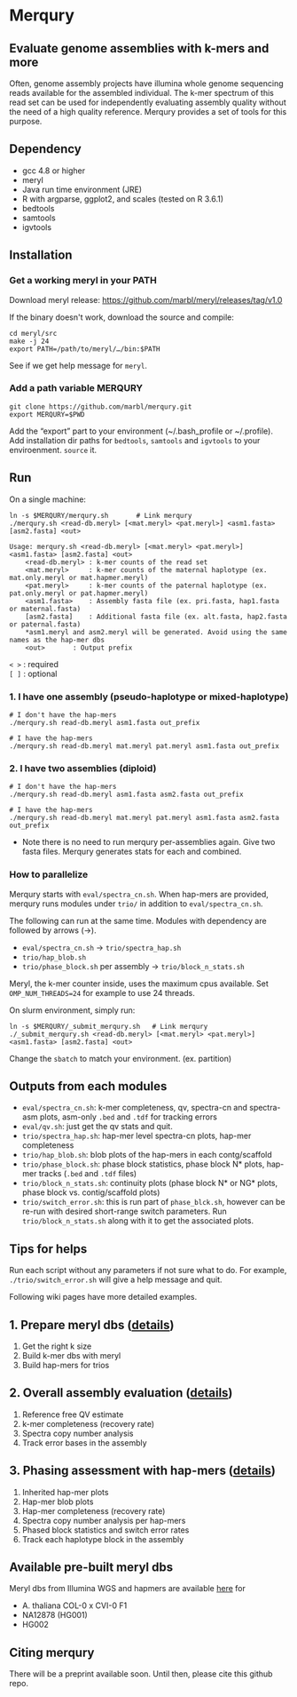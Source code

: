 # Merqury

## Evaluate genome assemblies with k-mers and more

Often, genome assembly projects have illumina whole genome sequencing reads available for the assembled individual.
The k-mer spectrum of this read set can be used for independently evaluating assembly quality without the need of a high quality reference.
Merqury provides a set of tools for this purpose.

## Dependency
* gcc 4.8 or higher
* meryl
* Java run time environment (JRE)
* R with argparse, ggplot2, and scales (tested on R 3.6.1)
* bedtools
* samtools
* igvtools

## Installation

### Get a working meryl in your PATH
Download meryl release: https://github.com/marbl/meryl/releases/tag/v1.0

If the binary doesn't work, download the source and compile:
```shell
cd meryl/src
make -j 24
export PATH=/path/to/meryl/…/bin:$PATH
```
See if we get help message for `meryl`.

### Add a path variable MERQURY
```shell
git clone https://github.com/marbl/merqury.git
export MERQURY=$PWD
```
Add the “export” part to your environment (~/.bash_profile or ~/.profile).
Add installation dir paths for `bedtools`, `samtools` and `igvtools` to your enviroenment.
`source` it.


## Run

On a single machine:
```
ln -s $MERQURY/merqury.sh		# Link merqury
./merqury.sh <read-db.meryl> [<mat.meryl> <pat.meryl>] <asm1.fasta> [asm2.fasta] <out>

Usage: merqury.sh <read-db.meryl> [<mat.meryl> <pat.meryl>] <asm1.fasta> [asm2.fasta] <out>
	<read-db.meryl>	: k-mer counts of the read set
	<mat.meryl>		: k-mer counts of the maternal haplotype (ex. mat.only.meryl or mat.hapmer.meryl)
	<pat.meryl>		: k-mer counts of the paternal haplotype (ex. pat.only.meryl or pat.hapmer.meryl)
	<asm1.fasta>	: Assembly fasta file (ex. pri.fasta, hap1.fasta or maternal.fasta)
	[asm2.fasta]	: Additional fasta file (ex. alt.fasta, hap2.fasta or paternal.fasta)
	*asm1.meryl and asm2.meryl will be generated. Avoid using the same names as the hap-mer dbs
	<out>		: Output prefix
```
`< >` : required  
`[ ]` : optional


### 1. I have one assembly (pseudo-haplotype or mixed-haplotype)
```shell
# I don't have the hap-mers
./merqury.sh read-db.meryl asm1.fasta out_prefix

# I have the hap-mers
./merqury.sh read-db.meryl mat.meryl pat.meryl asm1.fasta out_prefix
```

### 2. I have two assemblies (diploid)
```shell
# I don't have the hap-mers
./merqury.sh read-db.meryl asm1.fasta asm2.fasta out_prefix

# I have the hap-mers
./merqury.sh read-db.meryl mat.meryl pat.meryl asm1.fasta asm2.fasta out_prefix
```

* Note there is no need to run merqury per-assemblies again. Give two fasta files. Merqury generates stats for each and combined.



### How to parallelize
Merqury starts with `eval/spectra_cn.sh`.
When hap-mers are provided, merqury runs modules under `trio/` in addition to `eval/spectra_cn.sh`.


The following can run at the same time. Modules with dependency are followed by arrows (->).
* `eval/spectra_cn.sh` -> `trio/spectra_hap.sh`
* `trio/hap_blob.sh`
* `trio/phase_block.sh` per assembly -> `trio/block_n_stats.sh`


Meryl, the k-mer counter inside, uses the maximum cpus available.
Set `OMP_NUM_THREADS=24` for example to use 24 threads.

On slurm environment, simply run:
```
ln -s $MERQURY/_submit_merqury.sh	# Link merqury
./_submit_merqury.sh <read-db.meryl> [<mat.meryl> <pat.meryl>] <asm1.fasta> [asm2.fasta] <out>
```
Change the `sbatch` to match your environment. (ex. partition)


## Outputs from each modules
* `eval/spectra_cn.sh`: k-mer completeness, qv, spectra-cn and spectra-asm plots, asm-only `.bed` and `.tdf` for tracking errors
* `eval/qv.sh`: just get the qv stats and quit.
* `trio/spectra_hap.sh`: hap-mer level spectra-cn plots, hap-mer completeness
* `trio/hap_blob.sh`: blob plots of the hap-mers in each contg/scaffold
* `trio/phase_block.sh`: phase block statistics, phase block N* plots, hap-mer tracks (`.bed` and `.tdf` files)
* `trio/block_n_stats.sh`: continuity plots (phase block N* or NG* plots, phase block vs. contig/scaffold plots)
* `trio/switch_error.sh`: this is run part of `phase_blck.sh`, however can be re-run with desired short-range switch parameters. Run `trio/block_n_stats.sh` along with it to get the associated plots.

## Tips for helps
Run each script without any parameters if not sure what to do.
For example, `./trio/switch_error.sh` will give a help message and quit.

Following wiki pages have more detailed examples.

## 1. Prepare meryl dbs ([details](https://github.com/marbl/merqury/wiki/1.-Prepare-meryl-dbs))
1. Get the right k size
2. Build k-mer dbs with meryl
3. Build hap-mers for trios

## 2. Overall assembly evaluation ([details](https://github.com/marbl/merqury/wiki/2.-Overall-k-mer-evaluation))
1. Reference free QV estimate
2. k-mer completeness (recovery rate)
3. Spectra copy number analysis
4. Track error bases in the assembly

## 3. Phasing assessment with hap-mers ([details](https://github.com/marbl/merqury/wiki/3.-Phasing-assessment-with-hap-mers))
1. Inherited hap-mer plots
2. Hap-mer blob plots
3. Hap-mer completeness (recovery rate)
4. Spectra copy number analysis per hap-mers
5. Phased block statistics and switch error rates
6. Track each haplotype block in the assembly

## Available pre-built meryl dbs
Meryl dbs from Illumina WGS and hapmers are available [here](https://obj.umiacs.umd.edu/marbl_publications/merqury/index.html) for
* A. thaliana COL-0 x CVI-0 F1
* NA12878 (HG001)
* HG002

## Citing merqury

There will be a preprint available soon. Until then, please cite this github repo.




